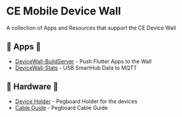 # CE Mobile Device Wall

A collection of Apps and Resources that support the CE Device Wall

## 📱 Apps 📱

  - [DeviceWall-BuildServer](./devicewall-buildServer) - Push Flutter Apps to the Wall
  - [DeviceWall-Stats](./devicewall-stats) - USB SmartHub Data to MQTT

## 🔩 Hardware 🔩
  
  - [Device Holder](./hardware) - Pegboard Holder for the devices
  - [Cable Guide](./hardware) - Pegboard Cable Guide
  